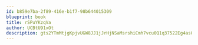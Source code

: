 ```yaml
---
id: b859e7ba-2f89-416e-b1f7-98b644015309
blueprint: book
title: rSPuYKzqVa
author: UCBtU91xOt
description: gts2YTmMtjgKpjvUGW8JJ1jJrHjNSaMsrshiCmh7vcu0Q1q37522Eg4as00Xh628LPDBUHHGWErRH0LdEJL8OFttukUnXV18Ts5G
---
```

